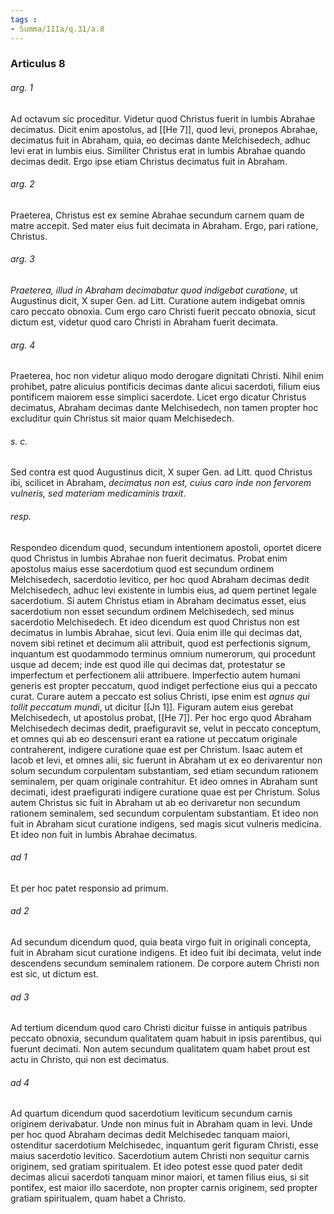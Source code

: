 ```yaml
---
tags : 
- Summa/IIIa/q.31/a.8
---
```


### Articulus 8

###### arg. 1
Ad octavum sic proceditur. Videtur quod Christus fuerit in lumbis Abrahae decimatus. Dicit enim apostolus, ad [[He 7]], quod levi, pronepos Abrahae, decimatus fuit in Abraham, quia, eo decimas dante Melchisedech, adhuc levi erat in lumbis eius. Similiter Christus erat in lumbis Abrahae quando decimas dedit. Ergo ipse etiam Christus decimatus fuit in Abraham.

###### arg. 2
Praeterea, Christus est ex semine Abrahae secundum carnem quam de matre accepit. Sed mater eius fuit decimata in Abraham. Ergo, pari ratione, Christus.

###### arg. 3
*Praeterea, illud in Abraham decimabatur quod indigebat curatione*, ut Augustinus dicit, X super Gen. ad Litt. Curatione autem indigebat omnis caro peccato obnoxia. Cum ergo caro Christi fuerit peccato obnoxia, sicut dictum est, videtur quod caro Christi in Abraham fuerit decimata.

###### arg. 4
Praeterea, hoc non videtur aliquo modo derogare dignitati Christi. Nihil enim prohibet, patre alicuius pontificis decimas dante alicui sacerdoti, filium eius pontificem maiorem esse simplici sacerdote. Licet ergo dicatur Christus decimatus, Abraham decimas dante Melchisedech, non tamen propter hoc excluditur quin Christus sit maior quam Melchisedech.

###### s. c.
Sed contra est quod Augustinus dicit, X super Gen. ad Litt. quod Christus ibi, scilicet in Abraham, *decimatus non est, cuius caro inde non fervorem vulneris, sed materiam medicaminis traxit*.

###### resp.
Respondeo dicendum quod, secundum intentionem apostoli, oportet dicere quod Christus in lumbis Abrahae non fuerit decimatus. Probat enim apostolus maius esse sacerdotium quod est secundum ordinem Melchisedech, sacerdotio levitico, per hoc quod Abraham decimas dedit Melchisedech, adhuc levi existente in lumbis eius, ad quem pertinet legale sacerdotium. Si autem Christus etiam in Abraham decimatus esset, eius sacerdotium non esset secundum ordinem Melchisedech, sed minus sacerdotio Melchisedech. Et ideo dicendum est quod Christus non est decimatus in lumbis Abrahae, sicut levi. Quia enim ille qui decimas dat, novem sibi retinet et decimum alii attribuit, quod est perfectionis signum, inquantum est quodammodo terminus omnium numerorum, qui procedunt usque ad decem; inde est quod ille qui decimas dat, protestatur se imperfectum et perfectionem alii attribuere. Imperfectio autem humani generis est propter peccatum, quod indiget perfectione eius qui a peccato curat. Curare autem a peccato est solius Christi, ipse enim est *agnus qui tollit peccatum mundi*, ut dicitur [[Jn 1]]. Figuram autem eius gerebat Melchisedech, ut apostolus probat, [[He 7]]. Per hoc ergo quod Abraham Melchisedech decimas dedit, praefiguravit se, velut in peccato conceptum, et omnes qui ab eo descensuri erant ea ratione ut peccatum originale contraherent, indigere curatione quae est per Christum. Isaac autem et Iacob et levi, et omnes alii, sic fuerunt in Abraham ut ex eo derivarentur non solum secundum corpulentam substantiam, sed etiam secundum rationem seminalem, per quam originale contrahitur. Et ideo omnes in Abraham sunt decimati, idest praefigurati indigere curatione quae est per Christum. Solus autem Christus sic fuit in Abraham ut ab eo derivaretur non secundum rationem seminalem, sed secundum corpulentam substantiam. Et ideo non fuit in Abraham sicut curatione indigens, sed magis sicut vulneris medicina. Et ideo non fuit in lumbis Abrahae decimatus.

###### ad 1
Et per hoc patet responsio ad primum.

###### ad 2
Ad secundum dicendum quod, quia beata virgo fuit in originali concepta, fuit in Abraham sicut curatione indigens. Et ideo fuit ibi decimata, velut inde descendens secundum seminalem rationem. De corpore autem Christi non est sic, ut dictum est.

###### ad 3
Ad tertium dicendum quod caro Christi dicitur fuisse in antiquis patribus peccato obnoxia, secundum qualitatem quam habuit in ipsis parentibus, qui fuerunt decimati. Non autem secundum qualitatem quam habet prout est actu in Christo, qui non est decimatus.

###### ad 4
Ad quartum dicendum quod sacerdotium leviticum secundum carnis originem derivabatur. Unde non minus fuit in Abraham quam in levi. Unde per hoc quod Abraham decimas dedit Melchisedec tanquam maiori, ostenditur sacerdotium Melchisedec, inquantum gerit figuram Christi, esse maius sacerdotio levitico. Sacerdotium autem Christi non sequitur carnis originem, sed gratiam spiritualem. Et ideo potest esse quod pater dedit decimas alicui sacerdoti tanquam minor maiori, et tamen filius eius, si sit pontifex, est maior illo sacerdote, non propter carnis originem, sed propter gratiam spiritualem, quam habet a Christo.

